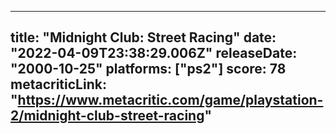 
---
title: "Midnight Club: Street Racing"
date: "2022-04-09T23:38:29.006Z"
releaseDate: "2000-10-25"
platforms: ["ps2"]
score: 78
metacriticLink: "https://www.metacritic.com/game/playstation-2/midnight-club-street-racing"
---
